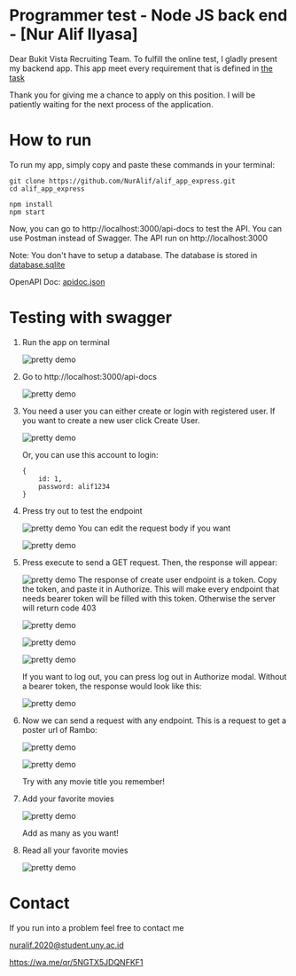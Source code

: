 # Programmer test - Node JS back end - [Nur Alif Ilyasa]

Dear Bukit Vista Recruiting Team.
To fulfill the online test, I gladly present my backend app. This app meet every requirement that is defined in [the task](https://www.dropbox.com/scl/fi/niffy8w0hz38lrcwkqh2v/Programmer-test---Node-JS-back-end---%5BNur-Alif-Ilyasa%5D.paper?dl=0&rlkey=aouus9c899uelehl25i03r6cl)

Thank you for giving me a chance to apply on this position. I will be patiently waiting for the next process of the application. 

# How to run

To run my app, simply copy and paste these commands in your terminal:
```
git clone https://github.com/NurAlif/alif_app_express.git
cd alif_app_express

npm install
npm start

```
Now, you can go to http://localhost:3000/api-docs to test the API.
You can use Postman instead of Swagger. The API run on http://localhost:3000


Note: You don't have to setup a database. The database is stored in [database.sqlite](database.sqlite) 

OpenAPI Doc: [apidoc.json](config/api-doc.json)


# Testing with swagger
1. Run the app on terminal

   ![pretty demo](docs/1.png)
2. Go to http://localhost:3000/api-docs

   ![pretty demo](docs/2.png)
3. You need a user you can either create or login with registered user. If you want to create a new user click Create User. 
   
   ![pretty demo](docs/3.png)
   
    Or, you can use this account to login:
    ```
    {
        id: 1,
        password: alif1234
    } 
    ```
4. Press try out to test the endpoint

   ![pretty demo](docs/4.png)
   You can edit the request body if you want
   
   ![pretty demo](docs/5.png)
5. Press execute to send a GET request. Then, the response will appear:
   
   ![pretty demo](docs/6.png)
   The response of create user endpoint is a token. Copy the token, and paste it in Authorize. This will make every endpoint that needs bearer token will be filled with this token. Otherwise the server will return code 403
   
   ![pretty demo](docs/7.png)
   
   ![pretty demo](docs/8.png)
   
   ![pretty demo](docs/9.png)
   
   If you want to log out, you can press log out in Authorize modal.
   Without a bearer token, the response would look like this:
   
   ![pretty demo](docs/14.png)

6. Now we can send a request with any endpoint.
   This is a request to get a poster url of Rambo:
   
   ![pretty demo](docs/10.png)
   
   ![pretty demo](docs/11.png)
 
   Try with any movie title you remember!

7. Add your favorite movies
   
   ![pretty demo](docs/12.png)
   
   Add as many as you want!
8. Read all your favorite movies

   ![pretty demo](docs/13.png)
  
   


# Contact
If you run into a problem feel free to contact me

nuralif.2020@student.uny.ac.id

https://wa.me/qr/5NGTX5JDQNFKF1





